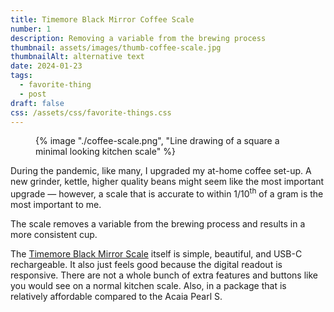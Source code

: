 ```yaml
---
title: Timemore Black Mirror Coffee Scale
number: 1
description: Removing a variable from the brewing process
thumbnail: assets/images/thumb-coffee-scale.jpg
thumbnailAlt: alternative text 
date: 2024-01-23
tags:
  - favorite-thing
  - post
draft: false
css: /assets/css/favorite-things.css
---
```

<figure class="sketch">
  {% image "./coffee-scale.png", "Line drawing of a square a minimal looking kitchen scale" %}
<figcaption></figcaption>
</figure>

During the pandemic, like many, I upgraded my at-home coffee set-up. A new grinder, kettle, higher quality beans might seem like the most important upgrade &mdash; however, a scale that is accurate to within <span class="fraction">1/10<sup>th</sup></span> of a gram is the most important to me.

The scale removes a variable from the brewing process and results in a more consistent cup.

The [Timemore Black Mirror Scale](https://www.timemore.com/collections/coffee-scale/products/timemore-coffee-basic-plus-scale-precision-timer-black) itself is simple, beautiful, and USB-C rechargeable. It also just feels good because the digital readout is responsive. There are not a whole bunch of extra features and buttons like you would see on a normal kitchen scale. Also, in a package that is relatively affordable compared to the Acaia Pearl S.  